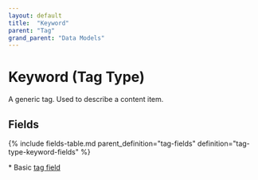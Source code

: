 ```yaml
---
layout: default
title:  "Keyword"
parent: "Tag"
grand_parent: "Data Models"
---
```


# Keyword (Tag Type)

A generic tag. Used to describe a content item.

## Fields

{% include fields-table.md parent_definition="tag-fields" definition="tag-type-keyword-fields" %}

\* Basic [tag field](tag.md#fields)

